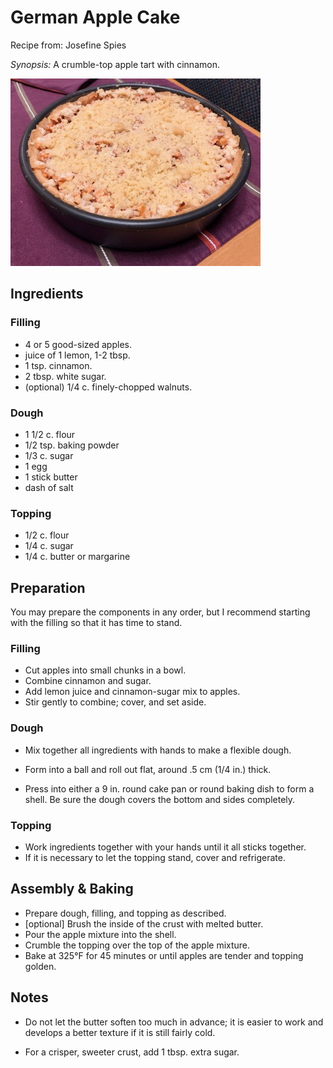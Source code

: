 # German Apple Cake

Recipe from: Josefine Spies

*Synopsis:* A crumble-top apple tart with cinnamon.

![apple cake](../img/apple-cake.jpg)

## Ingredients

### Filling

- 4 or 5 good-sized apples.
- juice of 1 lemon, 1-2 tbsp.
- 1 tsp. cinnamon.
- 2 tbsp. white sugar.
- (optional) 1/4 c. finely-chopped walnuts.

### Dough

- 1 1/2 c. flour
- 1/2 tsp. baking powder
- 1/3 c. sugar
- 1 egg
- 1 stick butter
- dash of salt

### Topping

-  1/2 c. flour
-  1/4 c. sugar
-  1/4 c. butter or margarine


## Preparation

You may prepare the components in any order, but I recommend starting with the
filling so that it has time to stand.

### Filling

-  Cut apples into small chunks in a bowl.
-  Combine cinnamon and sugar.
-  Add lemon juice and cinnamon-sugar mix to apples.
-  Stir gently to combine; cover, and set aside.

### Dough

-  Mix together all ingredients with hands to make a flexible dough.

-  Form into a ball and roll out flat, around .5 cm (1/4 in.) thick.

-  Press into either a 9 in. round cake pan or round baking dish to form a
   shell. Be sure the dough covers the bottom and sides completely.

### Topping

-  Work ingredients together with your hands until it all sticks together.
-  If it is necessary to let the topping stand, cover and refrigerate.


## Assembly & Baking

-  Prepare dough, filling, and topping as described.
-  [optional] Brush the inside of the crust with melted butter.
-  Pour the apple mixture into the shell.
-  Crumble the topping over the top of the apple mixture.
-  Bake at 325°F for 45 minutes or until apples are tender and topping golden.


## Notes

*  Do not let the butter soften too much in advance; it is easier to work and
   develops a better texture if it is still fairly cold.

*  For a crisper, sweeter crust, add 1 tbsp. extra sugar.
